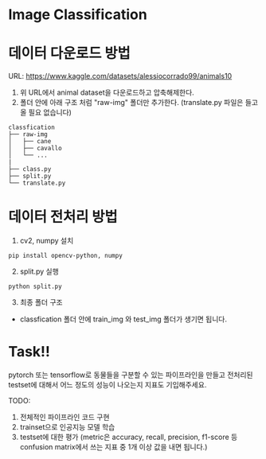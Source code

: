 # Image Classification

# 데이터 다운로드 방법
URL:
https://www.kaggle.com/datasets/alessiocorrado99/animals10

1. 위 URL에서 animal dataset을 다운로드하고 압축해제한다.
2. 폴더 안에 아래 구조 처럼 "raw-img" 폴더만 추가한다. (translate.py 파일은 들고 올 필요 없습니다)

```
classfication
├── raw-img
│   ├── cane
│   ├── cavallo
│   └── ...
|
├── class.py
├── split.py
└── translate.py
``` 

# 데이터 전처리 방법

1. cv2, numpy 설치

``` 
pip install opencv-python, numpy
``` 
2. split.py 실행

``` 
python split.py
``` 

3. 최종 폴더 구조

- classfication 폴더 안에 train_img 와 test_img 폴더가 생기면 됩니다.


# Task!!
pytorch 또는 tensorflow로 동물들을 구분할 수 있는 파이프라인을 만들고 전처리된 testset에 대해서 어느 정도의 성능이 나오는지 지표도 기입해주세요.

TODO:
1. 전체적인 파이프라인 코드 구현
2. trainset으로 인공지능 모델 학습
3. testset에 대한 평가 (metric은 accuracy, recall, precision, f1-score 등 confusion matrix에서 쓰는 지표 중 1개 이상 값을 내면 됩니다.)
